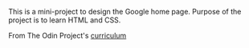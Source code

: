 This is a mini-project to design the Google home page.
Purpose of the project is to learn HTML and CSS.

From The Odin Project's [curriculum](http://www.theodinproject.com/courses/web-development-101/lessons/html-css)
